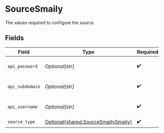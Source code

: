 # SourceSmaily

The values required to configure the source.


## Fields

| Field                                                                                | Type                                                                                 | Required                                                                             | Description                                                                          |
| ------------------------------------------------------------------------------------ | ------------------------------------------------------------------------------------ | ------------------------------------------------------------------------------------ | ------------------------------------------------------------------------------------ |
| `api_password`                                                                       | *Optional[str]*                                                                      | :heavy_check_mark:                                                                   | API user password. See https://smaily.com/help/api/general/create-api-user/          |
| `api_subdomain`                                                                      | *Optional[str]*                                                                      | :heavy_check_mark:                                                                   | API Subdomain. See https://smaily.com/help/api/general/create-api-user/              |
| `api_username`                                                                       | *Optional[str]*                                                                      | :heavy_check_mark:                                                                   | API user username. See https://smaily.com/help/api/general/create-api-user/          |
| `source_type`                                                                        | [Optional[shared.SourceSmailySmaily]](undefined/models/shared/sourcesmailysmaily.md) | :heavy_check_mark:                                                                   | N/A                                                                                  |